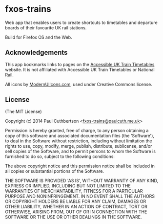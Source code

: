 # fxos-trains

Web app that enables users to create shortcuts to timetables and departure boards of their 
favourite UK rail stations.

Build for Firefox OS and the Web.


## Acknowledgements

This app bookmarks links to pages on the [Accessible UK Train Timetables](http://traintimes.org.uk) website. It is not affiliated with Accessible UK Train Timetables or National Rail.

All icons by [ModernUIIcons.com](http://modernuiicons.com), used under Creative Commons license.



## License 

(The MIT License)

Copyright (c) 2014 Paul Cuthbertson &lt;fxos-trains@paulcuth.me.uk&gt;

Permission is hereby granted, free of charge, to any person obtaining
a copy of this software and associated documentation files (the
'Software'), to deal in the Software without restriction, including
without limitation the rights to use, copy, modify, merge, publish,
distribute, sublicense, and/or sell copies of the Software, and to
permit persons to whom the Software is furnished to do so, subject to
the following conditions:

The above copyright notice and this permission notice shall be
included in all copies or substantial portions of the Software.

THE SOFTWARE IS PROVIDED 'AS IS', WITHOUT WARRANTY OF ANY KIND,
EXPRESS OR IMPLIED, INCLUDING BUT NOT LIMITED TO THE WARRANTIES OF
MERCHANTABILITY, FITNESS FOR A PARTICULAR PURPOSE AND NONINFRINGEMENT.
IN NO EVENT SHALL THE AUTHORS OR COPYRIGHT HOLDERS BE LIABLE FOR ANY
CLAIM, DAMAGES OR OTHER LIABILITY, WHETHER IN AN ACTION OF CONTRACT,
TORT OR OTHERWISE, ARISING FROM, OUT OF OR IN CONNECTION WITH THE
SOFTWARE OR THE USE OR OTHER DEALINGS IN THE SOFTWARE.

